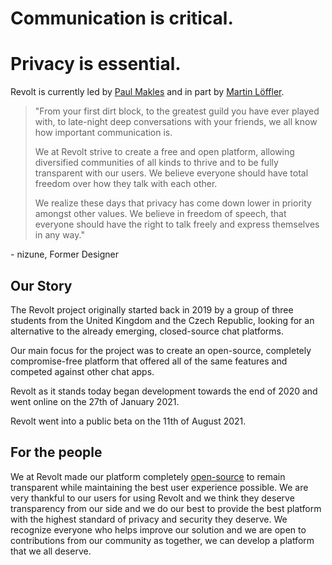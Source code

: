 # Communication is critical.
# Privacy is essential.

Revolt is currently led by [Paul Makles](https://insrt.uk) and in part by [Martin Löffler](https://github.com/fatalerrorcoded).

> "From your first dirt block, to the greatest guild you have ever played with, to late-night deep conversations with your friends, we all know how important communication is.
>
> We at Revolt strive to create a free and open platform, allowing diversified communities of all kinds to thrive and to be fully transparent with our users. We believe everyone should have total freedom over how they talk with each other.
>
> We realize these days that privacy has come down lower in priority amongst other values. We believe in freedom of speech, that everyone should have the right to talk freely and express themselves in any way."

\- nizune, Former Designer

## Our Story

The Revolt project originally started back in 2019 by a group of three students from the United Kingdom and the Czech Republic, looking for an alternative to the already emerging, closed-source chat platforms.

Our main focus for the project was to create an open-source, completely compromise-free platform that offered all of the same features and competed against other chat apps.

Revolt as it stands today began development towards the end of 2020 and went online on the 27th of January 2021.

Revolt went into a public beta on the 11th of August 2021.

## For the people

We at Revolt made our platform completely [open-source](https://github.com/revoltchat) to remain transparent while maintaining the best user experience possible. We are very thankful to our users for using Revolt and we think they deserve transparency from our side and we do our best to provide the best platform with the highest standard of privacy and security they deserve. We recognize everyone who helps improve our solution and we are open to contributions from our community as together, we can develop a platform that we all deserve.